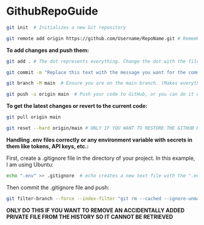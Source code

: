 # GithubRepoGuide

```bash
git init  # Initializes a new Git repository
```

```bash
git remote add origin https://github.com/Username/RepoName.git # Remember the .git is important to add!
```

**To add changes and push them:**

```bash
git add . # The dot represents everything. Change the dot with the file name you want to add if you want to add a specific file!
```

```bash
git commit -m "Replace this text with the message you want for the commit!"
```

```bash
git branch -M main  # Ensure you are on the main branch. (Makes everything easier tbh)
```

```bash
git push -u origin main  # Push your code to GitHub, or you can do it without the -u if it is easier to remember!
```

**To get the latest changes or revert to the current code:**

```bash
git pull origin main
```

```bash
git reset --hard origin/main # ONLY IF YOU WANT TO RESTORE THE GITHUB REPO'S FILES. THIS WILL REWRITE EVERYTHING
```

**Handling .env files correctly or any environment variable with secrets in them like tokens, API keys, etc.:**

First, create a .gitignore file in the directory of your project. In this example, I am using Ubuntu:

```bash
echo ".env" >> .gitignore  # echo creates a new text file with the ".env" content. .env represents the text you want to create the file with and .gitignore represents the text file name!
```

Then commit the .gitignore file and push:

```bash
git filter-branch --force --index-filter "git rm --cached --ignore-unmatch SECRETSFILENAME" --prune-empty --tag-name-filter cat -- --all
```

**ONLY DO THIS IF YOU WANT TO REMOVE AN ACCIDENTALLY ADDED PRIVATE FILE FROM THE HISTORY SO IT CANNOT BE RETRIEVED**
